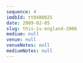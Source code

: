 ```yaml
---
sequence: 4
imdbId: tt0480025
date: 2009-02-05
slug: this-is-england-2006
medium: null
venue: null
venueNotes: null
mediumNotes: null
---
```


